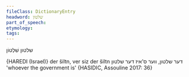 ```yaml
---
fileClass: DictionaryEntry
headword: שלטון
part_of_speech: 
etymology: 
tags: 
---
```

שלטון
שִׁלְטוֹן

{HAREDI (Israel)}
der šiltn, ver siz der šiltn דער שלטון, ווער ס'איז דער שלטון 'whoever the government is' {HASIDIC, Assouline 2017: 36}
